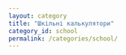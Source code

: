 ```yaml
---
layout: category
title: "Шкільні калькулятори"
category_id: school
permalink: /categories/school/
---
```

